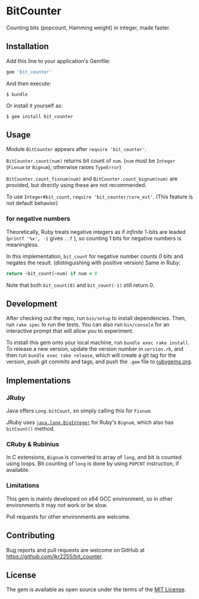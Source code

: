 # BitCounter

Counting bits (popcount, Hamming weight) in integer, made faster.

## Installation

Add this line to your application's Gemfile:

```ruby
gem 'bit_counter'
```

And then execute:

    $ bundle

Or install it yourself as:

    $ gem install bit_counter

## Usage

Module `BitCounter` appears after `require 'bit_counter'`.

`BitCounter.count(num)` returns bit count of `num`. (`num` must be `Integer` (`Fixnum` or `Bignum`); otherwise raises `TypeError`)

`BitCounter.count_fixnum(num)` and `BitCounter.count_bignum(num)` are provided, but directly using these are not recommended.

To use `Integer#bit_count`, `require 'bit_counter/core_ext'`. (This feature is not default behavior)

### for negative numbers
Theoretically, Ruby treats negative integers as if *infinite* 1-bits are leaded (`printf '%x', -1` gives `..f` ),
so counting 1 bits for negative numbers is meaningless.

In this implementation, `bit_count` for negative number counts *0* bits and negates the result. (distinguishing with positive version) Same in Ruby:
```rb
return -bit_count(~num) if num < 0
```

Note that both `bit_count(0)` and `bit_count(-1)` still return 0.

## Development

After checking out the repo, run `bin/setup` to install dependencies. Then, run `rake spec` to run the tests. You can also run `bin/console` for an interactive prompt that will allow you to experiment.

To install this gem onto your local machine, run `bundle exec rake install`. To release a new version, update the version number in `version.rb`, and then run `bundle exec rake release`, which will create a git tag for the version, push git commits and tags, and push the `.gem` file to [rubygems.org](https://rubygems.org).

## Implementations

### JRuby
Java offers `Long.bitCount`, so simply calling this for `Fixnum`.

JRuby uses [`java.lang.BigInteger`](https://docs.oracle.com/javase/7/docs/api/java/math/BigInteger.html) for Ruby's `Bignum`, which also has `bitCount()` method.

### CRuby & Rubinius
In C extensions, `Bignum` is converted to array of `long`, and bit is counted using loops.
Bit counting of `long` is done by using `POPCNT` instruction, if available.

### Limitations
This gem is mainly developed on x64 GCC environment, so in other environments it may not work or be slow.

Pull requests for other environments are welcome.

## Contributing

Bug reports and pull requests are welcome on GitHub at https://github.com/jkr2255/bit_counter.


## License

The gem is available as open source under the terms of the [MIT License](http://opensource.org/licenses/MIT).

